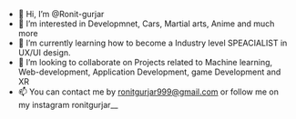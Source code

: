- 👋 Hi, I’m @Ronit-gurjar
- 👀 I’m interested in Developmnet, Cars, Martial arts, Anime and much more
- 🌱 I’m currently learning how to become a Industry level SPEACIALIST in UX/UI design.
- 💞️ I’m looking to collaborate on Projects related to Machine learning, Web-development, Application Development, game Development and XR 
- 📫 You can contact me by ronitgurjar999@gmail.com or follow me on my instagram ronitgurjar__

<!---
Ronit-gurjar/Ronit-gurjar is a ✨ special ✨ repository because its `README.md` (this file) appears on your GitHub profile.
You can click the Preview link to take a look at your changes.
--->
